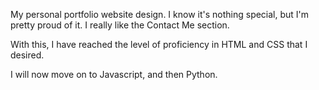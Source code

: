 My personal portfolio website design. I know it's nothing special, but I'm pretty proud of it. I really like the Contact Me section.

With this, I have reached the level of proficiency in HTML and CSS that I desired. 

I will now move on to Javascript, and then Python.
